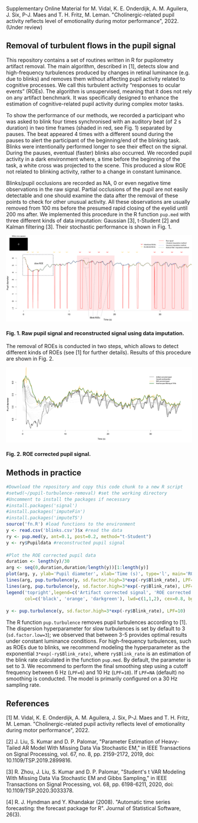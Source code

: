 Supplementary Online Material for M. Vidal, K. E. Onderdijk, A. M. Aguilera, J. Six, P-J. Maes and T. H. Fritz, M. Leman. "Cholinergic-related pupil activity reflects level of emotionality during motor performance", 2022. (Under review)

## Removal of turbulent flows in the pupil signal

This repository contains a set of routines written in R for pupilometry artifact removal. The main algorithm, described in [1], detects slow and high-frequency turbulences produced by changes in retinal luminance (e.g. due to blinks) and removes them without affecting pupil activity related to cognitive processes. We call this turbulent activity “responses to ocular events” (ROEs). The algorithm is unsupervised, meaning that it does not rely on any artifact benchmark. It was specifically designed to enhance the estimation of cognitive-related pupil activity during complex motor tasks.

To show the performance of our methods, we recorded a participant who was asked to blink four times synchronised with an auditory beat (of 2 s duration) in two time frames (shaded in red, see Fig. 1) separated by pauses. The beat appeared 4 times with a different sound during the pauses to alert the participant of the beginning/end of the blinking task. Blinks were intentionally performed longer to see their effect on the signal. During the pauses, eventual (faster) blinks also occurred.  We recorded pupil activity in a dark environment where, a time before the beginning of the task, a white cross was projected to the scene. This produced a slow ROE not related to blinking activity, rather to a change in constant luminance. 

Blinks/pupil occlusions are recorded as NA, 0 or even negative time observations in the raw signal. Partial occlusions of the pupil are not easily detectable and one should examine the data after the removal of these points to check for other unusual activity. All these observations are usually removed from 100 ms before the presumed rapid closing of the eyelid until 200 ms after. We implemented this procedure in the R function `pup.med` with three different kinds of data imputation: Gaussian [3], t-Student [2] and Kalman filtering [3]. Their stochastic performance is shown in Fig. 1.

![Fig. 1](https://github.com/m-vidal/pupil-turbulence-removal/blob/main/plots/P1.jpg)
#### Fig. 1. Raw pupil signal and reconstructed signal using data imputation.

The removal of ROEs is conducted in two steps, which allows to detect different kinds of ROEs (see [1] for further details). Results of this procedure are shown in Fig. 2. <!-- Note that the grey lines in Fig. 2 are smooth nonlinear spaces of the pupil signal where it is supposed these turbulences can be located.-->

![Fig. 1](https://github.com/m-vidal/pupil-turbulence-removal/blob/main/plots/P2.jpg)
#### Fig. 2. ROE corrected pupil signal.

## Methods in practice
```R
#Download the repository and copy this code chunk to a new R script
#setwd(~/pupil-turbulence-removal) #set the working directory 
#Uncomment to install the packages if necessary
#install.packages('signal')
#install.packages('imputeFin')
#install.packages('imputeTS')
source('fn.R') #load functions to the environment
y <- read.csv('blinks.csv')$x #read the data
ry <- pup.med(y, ant=0.1, post=0.2, method="t-Student")
y <- ry$Pupildata #reconstructed pupil signal

#Plot the ROE corrected pupil data
duration <- length(y)/30
arg <- seq(0,duration,duration/length(y))[1:length(y)]
plot(arg, y, ylab='Pupil diameter', xlab='Time (s)', type='l', main='ROE correction')
lines(arg, pup.turbulence(y, sd.factor.high=3*exp(-ry$Blink_rate), LPF=NA), col='orange')
lines(arg, pup.turbulence(y, sd.factor.high=3*exp(-ry$Blink_rate), LPF=10), col='darkgreen', lwd=2)
legend('topright',legend=c('Artifact corrected signal', 'ROE corrected signal', 'Final smoothing'),
       col=c('black', 'orange', 'darkgreen'), lwd=c(1,1,2), cex=0.8, bg='lightblue')

y <- pup.turbulence(y, sd.factor.high=3*exp(-ry$Blink_rate), LPF=10)
```
The R function `pup.turbulence` removes pupil turbulences according to [1]. The dispersion hyperparameter for slow turbulences is set by default to 3 (`sd.factor.low=3`); we observed that between 3-5 provides optimal results under constant luminance conditions. For high-frequency turbulences, such as ROEs due to blinks, we recommend modeling the hyperparameter as the exponential `3*exp(-ry$Blink_rate)`, where `ry$Blink_rate` is an estimation of the blink rate calculated in the function `pup.med`. By default, the parameter is set to 3. We recommend to perform the final smoothing step using a cutoff frequency between 6 Hz (`LPF=6`) and 10 Hz (`LPF=10`). If `LPF=NA` (default) no smoothing is conducted. The model is primarily configured on a 30 Hz sampling rate.

## References

[1] M. Vidal, K. E. Onderdijk, A. M. Aguilera, J. Six, P-J. Maes and T. H. Fritz, M. Leman. "Cholinergic-related pupil activity reflects level of emotionality during motor performance", 2022.

[2] J. Liu, S. Kumar and D. P. Palomar, "Parameter Estimation of Heavy-Tailed AR Model With Missing Data Via Stochastic EM," in IEEE Transactions on Signal Processing, vol. 67, no. 8, pp. 2159-2172, 2019, doi: 10.1109/TSP.2019.2899816.

[3] R. Zhou, J. Liu, S. Kumar and D. P. Palomar, "Student's  t  VAR Modeling With Missing Data Via Stochastic EM and Gibbs Sampling," in IEEE Transactions on Signal Processing, vol. 68, pp. 6198-6211, 2020, doi: 10.1109/TSP.2020.3033378.

[4] R. J. Hyndman and Y. Khandakar (2008). "Automatic time series forecasting: the forecast package for R". Journal of Statistical Software, 26(3).
